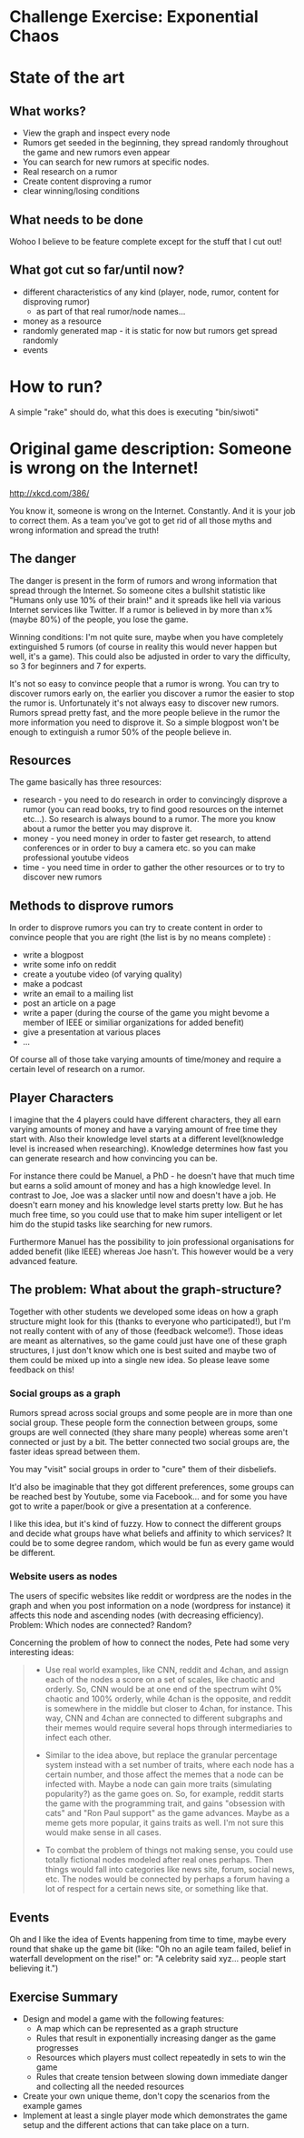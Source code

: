 Challenge Exercise: Exponential Chaos
=====================================

# State of the art

## What works?

- View the graph and inspect every node
- Rumors get seeded in the beginning, they spread randomly throughout the game and new rumors even appear
- You can search for new rumors at specific nodes.
- Real research on a rumor
- Create content disproving a rumor
- clear winning/losing conditions


## What needs to be done

Wohoo I believe to be feature complete except for the stuff that I cut out!

## What got cut so far/until now?

- different characteristics of any kind (player, node, rumor, content for disproving rumor)
  - as part of that real rumor/node names...
- money as a resource
- randomly generated map - it is static for now but rumors get spread randomly
- events

# How to run?

A simple "rake" should do, what this does is executing "bin/siwoti"

# Original game description: Someone is wrong on the Internet!

http://xkcd.com/386/

You know it, someone is wrong on the Internet. Constantly. And it is your job to correct them. As a team you've got to get rid of all those myths and wrong information and spread the truth!

## The danger

The danger is present in the form of rumors and wrong information that spread through the Internet. So someone cites a bullshit statistic like "Humans only use 10% of their brain!" and it spreads like hell via various Internet services like Twitter. If a rumor is believed in by more than x% (maybe 80%) of the people, you lose the game.

Winning conditions: I'm not quite sure, maybe when you have completely extinguished 5 rumors (of course in reality this would never happen but well, it's a game). This could also be adjusted in order to vary the difficulty, so 3 for beginners and 7 for experts.

It's not so easy to convince people that a rumor is wrong. You can try to discover rumors early on, the earlier you discover a rumor the easier to stop the rumor is. Unfortunately it's not always easy to discover new rumors. Rumors spread pretty fast, and the more people believe in the rumor the more information you need to disprove it. So a simple blogpost won't be enough to extinguish a rumor 50% of the people believe in.

## Resources

The game basically has three resources:

- research - you need to do research in order to convincingly disprove a rumor (you can read books, try to find good resources on the internet etc...). So research is always bound to a rumor. The more you know about a rumor the better you may disprove it.
- money - you need money in order to faster get research, to attend conferences or in order to buy a camera etc. so you can make professional youtube videos
- time - you need time in order to gather the other resources or to try to discover new rumors

## Methods to disprove rumors

In order to disprove rumors you can try to create content in order to convince people that you are right (the list is by no means complete) :

- write a blogpost
- write some info on reddit
- create a youtube video (of varying quality)
- make a podcast
- write an email to a mailing list
- post an article on a page
- write a paper (during the course of the game you might bevome a member of IEEE or similiar organizations for added benefit)
- give a presentation at various places
- ...

Of course all of those take varying amounts of time/money and require a certain level of research on a rumor.

## Player Characters
I imagine that the 4 players could have different characters, they all earn varying amounts of money and have a varying amount of free time they start with. Also their knowledge level starts at a different level(knowledge level is increased when researching). Knowledge determines how fast you can generate research and how convincing you can be.

For instance there could be Manuel, a PhD - he doesn't have that much time but earns a solid amount of money and has a high knowledge level. In contrast to Joe, Joe was a slacker until now and doesn't have a job. He doesn't earn money and his knowledge level starts pretty low. But he has much free time, so you could use that to make him super intelligent or let him do the stupid tasks like searching for new rumors.

Furthermore Manuel has the possibility to join professional organisations for added benefit (like IEEE) whereas Joe hasn't. This however would be a very advanced feature.

## The problem: What about the graph-structure?

Together with other students we developed some ideas on how a graph structure might look for this (thanks to everyone who participated!), but I'm not really content with of any of those (feedback welcome!). Those ideas are meant as alternatives, so the game could just have one of these graph structures, I just don't know which one is best suited and maybe two of them could be mixed up into a single new idea. So please leave some feedback on this!

### Social groups as a graph
Rumors spread across social groups and some people are in more than one social group. These people form the connection between groups, some groups are well connected (they share many people) whereas some aren't connected or just by a bit. The better connected two social groups are, the faster ideas spread between them.

You may "visit" social groups in order to "cure" them of their disbeliefs.

It'd also be imaginable that they got different preferences, some groups can be reached best by Youtube, some via Facebook... and for some you have got to write a paper/book or give a presentation at a conference.

I like this idea, but it's kind of fuzzy. How to connect the different groups and decide what groups have what beliefs and affinity to which services? It could be to some degree random, which would be fun as every game would be different.

### Website users as nodes
The users of specific websites like reddit or wordpress are the nodes in the graph and when you post information on a node (wordpress for instance) it affects this node and ascending nodes (with decreasing efficiency). Problem: Which nodes are connected? Random?

Concerning the problem of how to connect the nodes, Pete had some very interesting ideas:

> * Use real world examples, like CNN, reddit and 4chan, and assign each of the nodes a score on a set of scales, like chaotic and orderly. So, CNN would be at one end of the spectrum wiht 0% chaotic and 100% orderly, while 4chan is the opposite, and reddit is somewhere in the middle but closer to 4chan, for instance. This way, CNN and 4chan are connected to different subgraphs and their memes would require several hops through intermediaries to infect each other.
>
> * Similar to the idea above, but replace the granular percentage system instead with a set number of traits, where each node has a certain number, and those affect the memes that a node can be infected with. Maybe a node can gain more traits (simulating popularity?) as the game goes on. So, for example, reddit starts the game with the programming trait, and gains "obsession with cats" and "Ron Paul support" as the game advances. Maybe as a meme gets more popular, it gains traits as well. I'm not sure this would make sense in all cases.
>
> * To combat the problem of things not making sense, you could use totally fictional nodes modeled after real ones perhaps. Then things would fall into categories like news site, forum, social news, etc. The nodes would be connected by perhaps a forum having a lot of respect for a certain news site, or something like that.

## Events

Oh and I like the idea of Events happening from time to time, maybe every round that shake up the game bit (like: "Oh no an agile team failed, belief in waterfall development on the rise!" or: "A celebrity said xyz... people start believing it.")

## Exercise Summary

- Design and model a game with the following features:
  - A map which can be represented as a graph structure
  - Rules that result in exponentially increasing danger as the game progresses
  - Resources which players must collect repeatedly in sets to win the game
  - Rules that create tension between slowing down immediate danger and
    collecting all the needed resources
- Create your own unique theme, don't copy the scenarios from the example games
- Implement at least a single player mode which demonstrates the game setup and the
  different actions that can take place on a turn.

